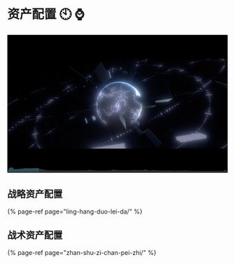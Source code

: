 # 资产配置 🕙 ⌚️

![](../../../.gitbook/assets/ping-mu-kuai-zhao-20210615-xia-wu-6.43.09.png)

## 战略资产配置

{% page-ref page="ling-hang-duo-lei-da/" %}

## 战术资产配置

{% page-ref page="zhan-shu-zi-chan-pei-zhi/" %}

